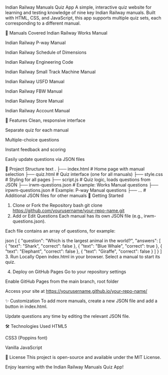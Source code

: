 Indian Railway Manuals Quiz App
A simple, interactive quiz website for learning and testing knowledge of nine key Indian Railway manuals. Built with HTML, CSS, and JavaScript, this app supports multiple quiz sets, each corresponding to a different manual.

🚄 Manuals Covered
Indian Railway Works Manual

Indian Railway P-way Manual

Indian Railway Schedule of Dimensions

Indian Railway Engineering Code

Indian Railway Small Track Machine Manual

Indian Railway USFD Manual

Indian Railway FBW Manual

Indian Railway Store Manual

Indian Railway Account Manual

📝 Features
Clean, responsive interface

Separate quiz for each manual

Multiple-choice questions

Instant feedback and scoring

Easily update questions via JSON files

📁 Project Structure
text
.
├── index.html        # Home page with manual selection
├── quiz.html         # Quiz interface (one for all manuals)
├── style.css         # Styling for all pages
├── script.js         # Quiz logic, loads questions from JSON
├── irwm-questions.json      # Example: Works Manual questions
├── irpwm-questions.json     # Example: P-way Manual questions
├── ...               # Additional JSON files for other manuals
🚀 Getting Started
1. Clone or Fork the Repository
bash
git clone https://github.com/yourusername/your-repo-name.git
2. Add or Edit Questions
Each manual has its own JSON file (e.g., irwm-questions.json).

Each file contains an array of questions, for example:

json
[
  {
    "question": "Which is the largest animal in the world?",
    "answers": [
      { "text": "Shark", "correct": false },
      { "text": "Blue Whale", "correct": true },
      { "text": "Elephant", "correct": false },
      { "text": "Giraffe", "correct": false }
    ]
  }
]
3. Run Locally
Open index.html in your browser.
Select a manual to start its quiz.

4. Deploy on GitHub Pages
Go to your repository settings

Enable GitHub Pages from the main branch, root folder

Access your site at https://yourusername.github.io/your-repo-name/

✨ Customization
To add more manuals, create a new JSON file and add a button in index.html.

Update questions any time by editing the relevant JSON file.

🛠️ Technologies Used
HTML5

CSS3 (Poppins font)

Vanilla JavaScript

📄 License
This project is open-source and available under the MIT License.

Enjoy learning with the Indian Railway Manuals Quiz App!
